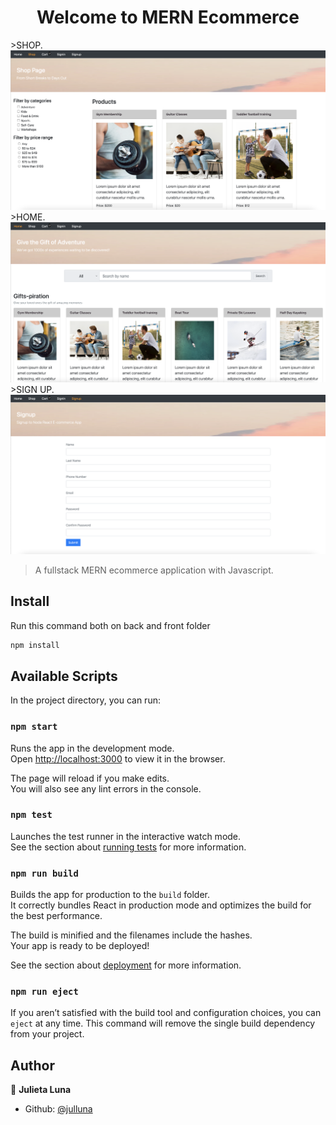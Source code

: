<h1 align="center">Welcome to MERN Ecommerce </h1>
>SHOP.
<img src="https://github.com/julluna/proyecto-coderhouse/blob/main/ecommerce-front/public/shop.png" />
>HOME.
<img src="https://github.com/julluna/proyecto-coderhouse/blob/main/ecommerce-front/public/home.png" />
>SIGN UP.
<img src="https://github.com/julluna/proyecto-coderhouse/blob/main/ecommerce-front/public/signup.png" />

> A fullstack MERN ecommerce application with Javascript.


## Install

Run this command both on back and front folder

```sh
npm install
```

## Available Scripts

In the project directory, you can run:

### `npm start`

Runs the app in the development mode.<br>
Open [http://localhost:3000](http://localhost:3000) to view it in the browser.

The page will reload if you make edits.<br>
You will also see any lint errors in the console.

### `npm test`

Launches the test runner in the interactive watch mode.<br>
See the section about [running tests](https://facebook.github.io/create-react-app/docs/running-tests) for more information.

### `npm run build`

Builds the app for production to the `build` folder.<br>
It correctly bundles React in production mode and optimizes the build for the best performance.

The build is minified and the filenames include the hashes.<br>
Your app is ready to be deployed!

See the section about [deployment](https://facebook.github.io/create-react-app/docs/deployment) for more information.

### `npm run eject`

If you aren’t satisfied with the build tool and configuration choices, you can `eject` at any time. This command will remove the single build dependency from your project.


## Author

👤 **Julieta Luna**

- Github: [@julluna](https://github.com/julluna)

